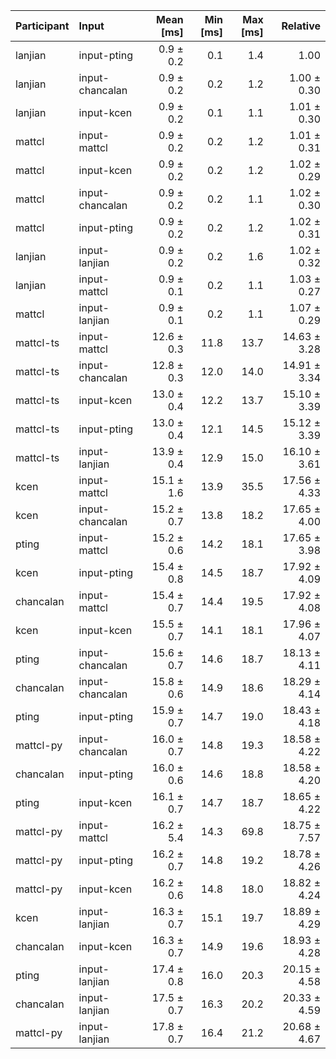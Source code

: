 | Participant | Input | Mean [ms] | Min [ms] | Max [ms] | Relative |
|:---|:---|---:|---:|---:|---:|
| lanjian | input-pting | 0.9 ± 0.2 | 0.1 | 1.4 | 1.00 |
| lanjian | input-chancalan | 0.9 ± 0.2 | 0.2 | 1.2 | 1.00 ± 0.30 |
| lanjian | input-kcen | 0.9 ± 0.2 | 0.1 | 1.1 | 1.01 ± 0.30 |
| mattcl | input-mattcl | 0.9 ± 0.2 | 0.2 | 1.2 | 1.01 ± 0.31 |
| mattcl | input-kcen | 0.9 ± 0.2 | 0.2 | 1.2 | 1.02 ± 0.29 |
| mattcl | input-chancalan | 0.9 ± 0.2 | 0.2 | 1.1 | 1.02 ± 0.30 |
| mattcl | input-pting | 0.9 ± 0.2 | 0.2 | 1.2 | 1.02 ± 0.31 |
| lanjian | input-lanjian | 0.9 ± 0.2 | 0.2 | 1.6 | 1.02 ± 0.32 |
| lanjian | input-mattcl | 0.9 ± 0.1 | 0.2 | 1.1 | 1.03 ± 0.27 |
| mattcl | input-lanjian | 0.9 ± 0.1 | 0.2 | 1.1 | 1.07 ± 0.29 |
| mattcl-ts | input-mattcl | 12.6 ± 0.3 | 11.8 | 13.7 | 14.63 ± 3.28 |
| mattcl-ts | input-chancalan | 12.8 ± 0.3 | 12.0 | 14.0 | 14.91 ± 3.34 |
| mattcl-ts | input-kcen | 13.0 ± 0.4 | 12.2 | 13.7 | 15.10 ± 3.39 |
| mattcl-ts | input-pting | 13.0 ± 0.4 | 12.1 | 14.5 | 15.12 ± 3.39 |
| mattcl-ts | input-lanjian | 13.9 ± 0.4 | 12.9 | 15.0 | 16.10 ± 3.61 |
| kcen | input-mattcl | 15.1 ± 1.6 | 13.9 | 35.5 | 17.56 ± 4.33 |
| kcen | input-chancalan | 15.2 ± 0.7 | 13.8 | 18.2 | 17.65 ± 4.00 |
| pting | input-mattcl | 15.2 ± 0.6 | 14.2 | 18.1 | 17.65 ± 3.98 |
| kcen | input-pting | 15.4 ± 0.8 | 14.5 | 18.7 | 17.92 ± 4.09 |
| chancalan | input-mattcl | 15.4 ± 0.7 | 14.4 | 19.5 | 17.92 ± 4.08 |
| kcen | input-kcen | 15.5 ± 0.7 | 14.1 | 18.1 | 17.96 ± 4.07 |
| pting | input-chancalan | 15.6 ± 0.7 | 14.6 | 18.7 | 18.13 ± 4.11 |
| chancalan | input-chancalan | 15.8 ± 0.6 | 14.9 | 18.6 | 18.29 ± 4.14 |
| pting | input-pting | 15.9 ± 0.7 | 14.7 | 19.0 | 18.43 ± 4.18 |
| mattcl-py | input-chancalan | 16.0 ± 0.7 | 14.8 | 19.3 | 18.58 ± 4.22 |
| chancalan | input-pting | 16.0 ± 0.6 | 14.6 | 18.8 | 18.58 ± 4.20 |
| pting | input-kcen | 16.1 ± 0.7 | 14.7 | 18.7 | 18.65 ± 4.22 |
| mattcl-py | input-mattcl | 16.2 ± 5.4 | 14.3 | 69.8 | 18.75 ± 7.57 |
| mattcl-py | input-pting | 16.2 ± 0.7 | 14.8 | 19.2 | 18.78 ± 4.26 |
| mattcl-py | input-kcen | 16.2 ± 0.6 | 14.8 | 18.0 | 18.82 ± 4.24 |
| kcen | input-lanjian | 16.3 ± 0.7 | 15.1 | 19.7 | 18.89 ± 4.29 |
| chancalan | input-kcen | 16.3 ± 0.7 | 14.9 | 19.6 | 18.93 ± 4.28 |
| pting | input-lanjian | 17.4 ± 0.8 | 16.0 | 20.3 | 20.15 ± 4.58 |
| chancalan | input-lanjian | 17.5 ± 0.7 | 16.3 | 20.2 | 20.33 ± 4.59 |
| mattcl-py | input-lanjian | 17.8 ± 0.7 | 16.4 | 21.2 | 20.68 ± 4.67 |
